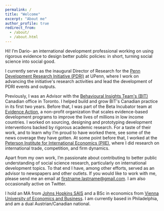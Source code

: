 ```yaml
---
permalink: /
title: "Welcome"
excerpt: "About me"
author_profile: true
redirect_from: 
  - /about/
  - /about.html
---
```


Hi! I’m Dario- an international development professional working on using rigorous evidence to design better public policies: in short, turning social science into social good. 

I currently serve as the inaugural Director of Research for the [Penn Development Research Initiative (PDRI)](https://pdri.upenn.edu/) at UPenn, where I work on advancing the initiative's research activities and lead the development of PDRI events and outputs.

Previously, I was an Advisor with the [Behavioural Insights Team's (BIT)](https://www.bi.team/) Canadian office in Toronto. I helped build and grow BIT's Canadian practice in its first two years. Before that, I was part of the Beta Incubator team at [Evidence Action](https://www.evidenceaction.org/), a non-profit organization that scales evidence-based development programs to improve the lives of millions in low income countries. I worked on sourcing, designing and prototyping development interventions backed by rigorous academic research. For a taste of their work, and to learn why I’m proud to have worked there, see some of the news coverage they have gotten. At some point before that, I worked at the [Peterson Institute for International Economics (PIIE)](https://www.piie.com/), where I did research on international trade, competition, and firm dynamics.

Apart from my own work, I’m passionate about contributing to better public understanding of social science research, particularly on international development topics. To that end I have, among other efforts, served as an advisor to newspapers and other outlets. If you would like to work with me, please send me an email at firstname.lastname@gmail.com. I am also occasionally active on Twitter.

I hold an MA from [Johns Hopkins SAIS](https://sais.jhu.edu/) and a BSc in economics from [Vienna University of Economics and Business](https://www.wu.ac.at/en/). I am currently based in Philadelphia, and am a dual Austrian/Canadian national.